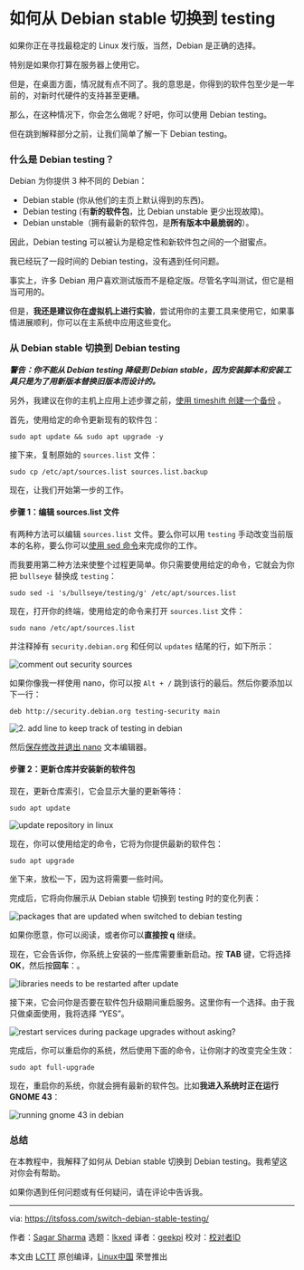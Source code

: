 [#]: subject: "How to Switch from Debian Stable to Testing"
[#]: via: "https://itsfoss.com/switch-debian-stable-testing/"
[#]: author: "Sagar Sharma https://itsfoss.com/author/sagar/"
[#]: collector: "lkxed"
[#]: translator: "geekpi"
[#]: reviewer: " "
[#]: publisher: " "
[#]: url: " "

如何从 Debian stable 切换到 testing
======

如果你正在寻找最稳定的 Linux 发行版，当然，Debian 是正确的选择。

特别是如果你打算在服务器上使用它。

但是，在桌面方面，情况就有点不同了。我的意思是，你得到的软件包至少是一年前的，对新时代硬件的支持甚至更糟。

那么，在这种情况下，你会怎么做呢？好吧，你可以使用 Debian testing。

但在跳到解释部分之前，让我们简单了解一下 Debian testing。

### 什么是 Debian testing？

Debian 为你提供 3 种不同的 Debian：

- Debian stable (你从他们的主页上默认得到的东西)。
- Debian testing (有**新的软件包**，比 Debian unstable 更少出现故障)。
- Debian unstable（拥有最新的软件包，是**所有版本中最脆弱的**）。

因此，Debian testing 可以被认为是稳定性和新软件包之间的一个甜蜜点。

我已经玩了一段时间的 Debian testing，没有遇到任何问题。

事实上，许多 Debian 用户喜欢测试版而不是稳定版。尽管名字叫测试，但它是相当可用的。

但是，**我还是建议你在虚拟机上进行实验**，尝试用你的主要工具来使用它，如果事情进展顺利，你可以在主系统中应用这些变化。

### 从 Debian stable 切换到 Debian testing

**_警告：你不能从 Debian testing 降级到 Debian stable，因为安装脚本和安装工具只是为了用新版本替换旧版本而设计的。_**

另外，我建议在你的主机上应用上述步骤之前，[使用 timeshift 创建一个备份][1] 。

首先，使用给定的命令更新现有的软件包：

```
sudo apt update && sudo apt upgrade -y
```

接下来，复制原始的 `sources.list` 文件：

```
sudo cp /etc/apt/sources.list sources.list.backup
```

现在，让我们开始第一步的工作。

#### 步骤 1：编辑 sources.list 文件

有两种方法可以编辑 `sources.list` 文件。要么你可以用 `testing` 手动改变当前版本的名称，要么你可以[使用 sed 命令][2]来完成你的工作。

而我要用第二种方法来使整个过程更简单。你只需要使用给定的命令，它就会为你把 `bullseye` 替换成 `testing`：

```
sudo sed -i 's/bullseye/testing/g' /etc/apt/sources.list
```

现在，打开你的终端，使用给定的命令来打开 `sources.list` 文件：

```
sudo nano /etc/apt/sources.list
```

并注释掉有 `security.debian.org` 和任何以 `updates` 结尾的行，如下所示：

![comment out security sources][3]

如果你像我一样使用 nano，你可以按 `Alt + /` 跳到该行的最后。然后你要添加以下一行：

```
deb http://security.debian.org testing-security main
```

![2. add line to keep track of testing in debian][4]

然后[保存修改并退出 nano][5] 文本编辑器。

#### 步骤 2：更新仓库并安装新的软件包

现在，更新仓库索引，它会显示大量的更新等待：

```
sudo apt update
```

![update repository in linux][6]

现在，你可以使用给定的命令，它将为你提供最新的软件包：

```
sudo apt upgrade
```

坐下来，放松一下，因为这将需要一些时间。

完成后，它将向你展示从 Debian stable 切换到 testing 时的变化列表：

![packages that are updated when switched to debian testing][7]

如果你愿意，你可以阅读，或者你可以**直接按 q** 继续。

现在，它会告诉你，你系统上安装的一些库需要重新启动。按 **TAB** 键，它将选择 **OK**，然后按**回车**：。

![libraries needs to be restarted after update][8]

接下来，它会问你是否要在软件包升级期间重启服务。这里你有一个选择。由于我只做桌面使用，我将选择 “YES”。

![restart services during package upgrades without asking?][9]

完成后，你可以重启你的系统，然后使用下面的命令，让你刚才的改变完全生效：

```
sudo apt full-upgrade
```

现在，重启你的系统，你就会拥有最新的软件包。比如**我进入系统时正在运行 GNOME 43**：

![running gnome 43 in debian][10]

### 总结

在本教程中，我解释了如何从 Debian stable 切换到 Debian testing。我希望这对你会有帮助。

如果你遇到任何问题或有任何疑问，请在评论中告诉我。

--------------------------------------------------------------------------------

via: https://itsfoss.com/switch-debian-stable-testing/

作者：[Sagar Sharma][a]
选题：[lkxed][b]
译者：[geekpi](https://github.com/geekpi)
校对：[校对者ID](https://github.com/校对者ID)

本文由 [LCTT](https://github.com/LCTT/TranslateProject) 原创编译，[Linux中国](https://linux.cn/) 荣誉推出

[a]: https://itsfoss.com/author/sagar/
[b]: https://github.com/lkxed
[1]: https://itsfoss.com/backup-restore-linux-timeshift/
[2]: https://linuxhandbook.com/sed-command-basics/
[3]: https://itsfoss.com/wp-content/uploads/2022/11/comment-out-security-sources.gif
[4]: https://itsfoss.com/wp-content/uploads/2022/11/2.-add-line-to-keep-track-of-testing-in-debian.png
[5]: https://linuxhandbook.com/nano-save-exit/
[6]: https://itsfoss.com/wp-content/uploads/2022/11/update-repository-in-linux.png
[7]: https://itsfoss.com/wp-content/uploads/2022/11/packages-that-are-updated-when-switched-to-debian-testing.png
[8]: https://itsfoss.com/wp-content/uploads/2022/11/libraries-needs-to-be-restarted-after-update.png
[9]: https://itsfoss.com/wp-content/uploads/2022/11/restart-services-during-package-upgrades-without-asking.png
[10]: https://itsfoss.com/wp-content/uploads/2022/11/running-gnome-43-in-debian.png
